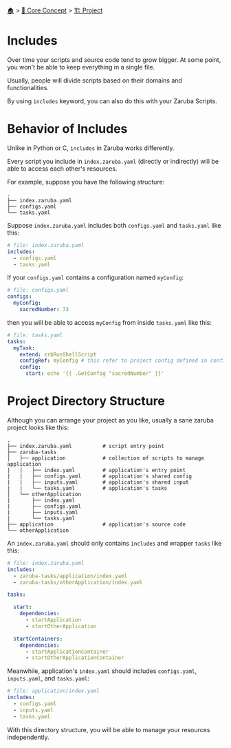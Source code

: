 <!--startTocHeader-->
[🏠](../../README.md) > [🧠 Core Concept](../README.md) > [🏗️ Project](README.md)
# Includes
<!--endTocHeader-->

Over time your scripts and source code tend to grow bigger. At some point, you won't be able to keep everything in a single file.

Usually, people will divide scripts based on their domains and functionalities.

By using `includes` keyword, you can also do this with your Zaruba Scripts.

# Behavior of Includes

Unlike in Python or C, `includes` in Zaruba works differently.

Every script you include in `index.zaruba.yaml` (directly or indirectly) will be able to access each other's resources.

For example, suppose you have the following structure:

```
.
├── index.zaruba.yaml
├── configs.yaml
└── tasks.yaml
```

Suppose `index.zaruba.yaml` includes both `configs.yaml` and `tasks.yaml` like this:

```yaml
# file: index.zaruba.yaml
includes:
  - configs.yaml
  - tasks.yaml
```

If your `configs.yaml` contains a configuration named `myConfig`:

```yaml
# file: configs.yaml
configs:
  myConfig:
    sacredNumber: 73
```

then you will be able to access `myConfig` from inside `tasks.yaml` like this:

```yaml
# file: tasks.yaml
tasks:
  myTask:
    extend: zrbRunShellScript
    configRef: myConfig # this refer to project config defined in configs.yaml
    config:
      start: echo '{{ .GetConfig "sacredNumber" }}'
```

# Project Directory Structure

Although you can arrange your project as you like, usually a sane zaruba project looks like this:

```
.
├── index.zaruba.yaml          # script entry point
├── zaruba-tasks
│   ├── application            # collection of scripts to manage application
|   |   ├── index.yaml         # application's entry point
|   |   ├── configs.yaml       # application's shared config
|   |   ├── inputs.yaml        # application's shared input
|   |   └── tasks.yaml         # application's tasks
│   └── otherApplication
|       ├── index.yaml
|       ├── configs.yaml
|       ├── inputs.yaml
|       └── tasks.yaml
├── application                # application's source code
└── otherApplication
```

An `index.zaruba.yaml` should only contains `includes` and wrapper `tasks` like this:

```yaml
# file: index.zaruba.yaml
includes:
  - zaruba-tasks/application/index.yaml
  - zaruba-tasks/otherApplication/index.yaml

tasks:

  start:
    dependencies:
      - startApplication
      - startOtherApplication

  startContainers:
    dependencies:
      - startApplicationContainer
      - startOtherApplicationContainer
```

Meanwhile, application's `index.yaml` should includes `configs.yaml`, `inputs.yaml`, and `tasks.yaml`:

```yaml
# file: application/index.yaml
includes:
  - configs.yaml
  - inputs.yaml
  - tasks.yaml
```
With this directory structure, you will be able to manage your resources independently.


<!--startTocSubtopic-->

<!--endTocSubtopic-->